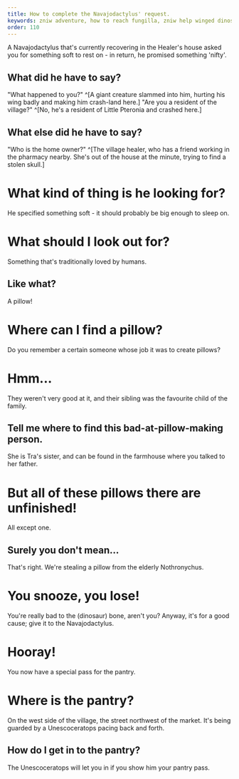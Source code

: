 ```yaml
---
title: How to complete the Navajodactylus' request.
keywords: zniw adventure, how to reach fungilla, zniw help winged dinosaur, zniw soft
order: 110
---
```


A Navajodactylus that's currently recovering in the Healer's house asked you for something soft to rest on - in return, he promised something 'nifty'.

## What did he have to say?
"What happened to you?" ^[A giant creature slammed into him, hurting his wing badly and making him crash-land here.]
"Are you a resident of the village?" ^[No, he's a resident of Little Pteronia and crashed here.]

## What else did he have to say?
"Who is the home owner?" ^[The village healer, who has a friend working in the pharmacy nearby. She's out of the house at the minute, trying to find a stolen skull.]

# What kind of thing is he looking for?
He specified something soft - it should probably be big enough to sleep on.

# What should I look out for?
Something that's traditionally loved by humans.

## Like what? 
A pillow!

# Where can I find a pillow?
Do you remember a certain someone whose job it was to create pillows?

# Hmm...
They weren't very good at it, and their sibling was the favourite child of the family.

## Tell me where to find this bad-at-pillow-making person.
She is Tra's sister, and can be found in the farmhouse where you talked to her father.

# But all of these pillows there are unfinished!
All except one.

## Surely you don't mean...
That's right. We're stealing a pillow from the elderly Nothronychus.

# You snooze, you lose!
You're really bad to the (dinosaur) bone, aren't you? Anyway, it's for a good cause; give it to the Navajodactylus.

# Hooray!
You now have a special pass for the pantry.

# Where is the pantry?
On the west side of the village, the street northwest of the market. It's being guarded by a Unescoceratops pacing back and forth.

## How do I get in to the pantry?
The Unescoceratops will let you in if you show him your pantry pass.